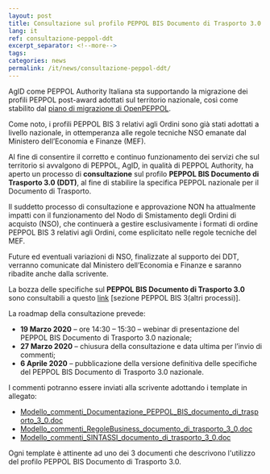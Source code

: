 ```yaml
---
layout: post
title: Consultazione sul profilo PEPPOL BIS Documento di Trasporto 3.0
lang: it
ref: consultazione-peppol-ddt
excerpt_separator: <!--more-->
tags:
categories: news
permalink: /it/news/consultazione-peppol-ddt/
---
```


AgID come PEPPOL Authority Italiana sta supportando la migrazione dei profili PEPPOL post-award adottati sul territorio nazionale, così come stabilito dal [piano di migrazione di OpenPEPPOL](https://docs.peppol.eu/poacc/upgrade-3/migration/).<!--more-->

Come noto, i profili PEPPOL BIS 3 relativi agli Ordini sono già stati adottati a livello nazionale, in ottemperanza alle regole tecniche NSO emanate dal Ministero dell’Economia e Finanze (MEF).

Al fine di consentire il corretto e continuo funzionamento dei servizi che sul territorio si avvalgono di PEPPOL, AgID, in qualità di PEPPOL Authority, ha aperto un processo di **consultazione** sul profilo **PEPPOL BIS Documento di Trasporto 3.0 (DDT)**, al fine di stabilire la specifica PEPPOL nazionale per il Documento di Trasporto.

Il suddetto processo di consultazione e approvazione NON ha attualmente impatti con il funzionamento del Nodo di Smistamento degli Ordini di acquisto (NSO), che continuerà a gestire esclusivamente i formati di ordine PEPPOL BIS 3 relativi agli Ordini, come esplicitato nelle regole tecniche del MEF.

Future ed eventuali variazioni di NSO, finalizzate al supporto dei DDT, verranno comunicate dal Ministero dell’Economia e Finanze e saranno ribadite anche dalla scrivente.

La bozza delle specifiche sul **PEPPOL BIS Documento di Trasporto 3.0** sono consultabili a questo [link](https://notier.regione.emilia-romagna.it/docs/) [sezione PEPPOL BIS 3(altri processi)].

La roadmap della consultazione prevede:
- **19 Marzo 2020** – ore 14:30 – 15:30 – webinar di presentazione del PEPPOL BIS Documento di Trasporto 3.0 nazionale;
- **27 Marzo 2020** – chiusura della consultazione e data ultima per l’invio di commenti;
- **6 Aprile 2020** – pubblicazione della versione definitiva delle specifiche del PEPPOL BIS Documento di Trasporto 3.0 nazionale.

I commenti potranno essere inviati alla scrivente adottando i template in allegato:

- [Modello_commenti_Documentazione_PEPPOL_BIS_documento_di_trasporto_3_0.doc](/attachments/Modello_commenti_Documentazione_PEPPOL_BIS_documento_di_trasporto_3_0.doc)
- [Modello_commenti_RegoleBusiness_documento_di_trasporto_3_0.doc](/attachments/Modello_commenti_RegoleBusiness_documento_di_trasporto_3_0.doc)
- [Modello_commenti_SINTASSI_documento_di_trasporto_3_0.doc](/attachments/Modello_commenti_SINTASSI_documento_di_trasporto_3_0.doc)

Ogni template è attinente ad uno dei 3 documenti che descrivono l'utilizzo del profilo PEPPOL BIS Documento di Trasporto 3.0.
